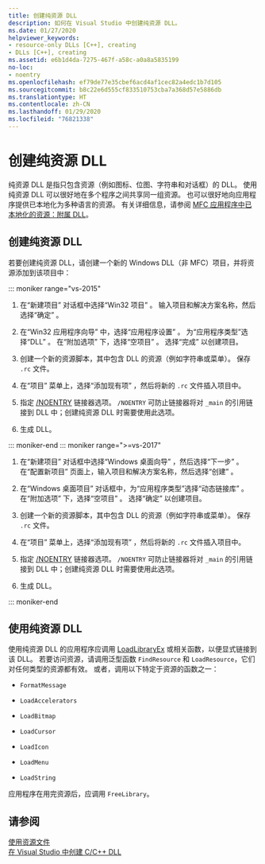 ```yaml
---
title: 创建纯资源 DLL
description: 如何在 Visual Studio 中创建纯资源 DLL。
ms.date: 01/27/2020
helpviewer_keywords:
- resource-only DLLs [C++], creating
- DLLs [C++], creating
ms.assetid: e6b1d4da-7275-467f-a58c-a0a8a5835199
no-loc:
- noentry
ms.openlocfilehash: ef79de77e35cbef6acd4af1cec82a4edc1b7d105
ms.sourcegitcommit: b8c22e6d555cf833510753cba7a368d57e5886db
ms.translationtype: HT
ms.contentlocale: zh-CN
ms.lasthandoff: 01/29/2020
ms.locfileid: "76821338"
---
```

# <a name="creating-a-resource-only-dll"></a>创建纯资源 DLL

纯资源 DLL 是指只包含资源（例如图标、位图、字符串和对话框）的 DLL。 使用纯资源 DLL 可以很好地在多个程序之间共享同一组资源。 也可以很好地向应用程序提供已本地化为多种语言的资源。 有关详细信息，请参阅 [MFC 应用程序中已本地化的资源：附属 DLL](localized-resources-in-mfc-applications-satellite-dlls.md)。

## <a name="create-a-resource-only-dll"></a>创建纯资源 DLL

若要创建纯资源 DLL，请创建一个新的 Windows DLL（非 MFC）项目，并将资源添加到该项目中：

::: moniker range="vs-2015"

1. 在“新建项目”  对话框中选择“Win32 项目”  。 输入项目和解决方案名称，然后选择“确定”  。

1. 在“Win32 应用程序向导”  中，选择“应用程序设置”  。 为“应用程序类型”选择“DLL”   。 在“附加选项”  下，选择“空项目”  。 选择“完成”  以创建项目。

1. 创建一个新的资源脚本，其中包含 DLL 的资源（例如字符串或菜单）。 保存 `.rc` 文件。

1. 在“项目”  菜单上，选择“添加现有项”  ，然后将新的 `.rc` 文件插入项目中。

1. 指定 [/NOENTRY](reference/noentry-no-entry-point.md) 链接器选项。 `/NOENTRY` 可防止链接器将对 `_main` 的引用链接到 DLL 中；创建纯资源 DLL 时需要使用此选项。

1. 生成 DLL。

::: moniker-end
::: moniker range=">=vs-2017"

1. 在“新建项目”  对话框中选择“Windows 桌面向导”  ，然后选择“下一步”  。 在“配置新项目”  页面上，输入项目和解决方案名称，然后选择“创建”  。

1. 在“Windows 桌面项目”  对话框中，为“应用程序类型”选择“动态链接库”   。 在“附加选项”  下，选择“空项目”  。 选择“确定”  以创建项目。

1. 创建一个新的资源脚本，其中包含 DLL 的资源（例如字符串或菜单）。 保存 `.rc` 文件。

1. 在“项目”  菜单上，选择“添加现有项”  ，然后将新的 `.rc` 文件插入项目中。

1. 指定 [/NOENTRY](reference/noentry-no-entry-point.md) 链接器选项。 `/NOENTRY` 可防止链接器将对 `_main` 的引用链接到 DLL 中；创建纯资源 DLL 时需要使用此选项。

1. 生成 DLL。

::: moniker-end

## <a name="use-a-resource-only-dll"></a>使用纯资源 DLL

使用纯资源 DLL 的应用程序应调用 [LoadLibraryEx](loadlibrary-and-afxloadlibrary.md) 或相关函数，以便显式链接到该 DLL。 若要访问资源，请调用泛型函数 `FindResource` 和 `LoadResource`，它们对任何类型的资源都有效。 或者，调用以下特定于资源的函数之一：

- `FormatMessage`

- `LoadAccelerators`

- `LoadBitmap`

- `LoadCursor`

- `LoadIcon`

- `LoadMenu`

- `LoadString`

应用程序在用完资源后，应调用 `FreeLibrary`。

## <a name="see-also"></a>请参阅

[使用资源文件](../windows/working-with-resource-files.md)\
[在 Visual Studio 中创建 C/C++ DLL](dlls-in-visual-cpp.md)
